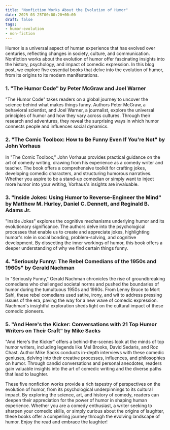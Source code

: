 ```yaml
---
title: "Nonfiction Works About the Evolution of Humor"
date: 2025-03-25T00:00:20+00:00
draft: false
tags:
- humor-evolution
- non-fiction
---
```


Humor is a universal aspect of human experience that has evolved over centuries, reflecting changes in society, culture, and communication. Nonfiction works about the evolution of humor offer fascinating insights into the history, psychology, and impact of comedic expression. In this blog post, we explore five essential books that delve into the evolution of humor, from its origins to its modern manifestations.

### 1. "The Humor Code" by Peter McGraw and Joel Warner

"The Humor Code" takes readers on a global journey to uncover the science behind what makes things funny. Authors Peter McGraw, a behavioral scientist, and Joel Warner, a journalist, explore the universal principles of humor and how they vary across cultures. Through their research and adventures, they reveal the surprising ways in which humor connects people and influences social dynamics.

### 2. "The Comic Toolbox: How to Be Funny Even If You're Not" by John Vorhaus

In "The Comic Toolbox," John Vorhaus provides practical guidance on the art of comedy writing, drawing from his experience as a comedy writer and teacher. The book offers a comprehensive toolkit for crafting jokes, developing comedic characters, and structuring humorous narratives. Whether you aspire to be a stand-up comedian or simply want to inject more humor into your writing, Vorhaus's insights are invaluable.

### 3. "Inside Jokes: Using Humor to Reverse-Engineer the Mind" by Matthew M. Hurley, Daniel C. Dennett, and Reginald B. Adams Jr.

"Inside Jokes" explores the cognitive mechanisms underlying humor and its evolutionary significance. The authors delve into the psychological processes that enable us to create and appreciate jokes, highlighting humor's role in social bonding, problem-solving, and cognitive development. By dissecting the inner workings of humor, this book offers a deeper understanding of why we find certain things funny.

### 4. "Seriously Funny: The Rebel Comedians of the 1950s and 1960s" by Gerald Nachman

In "Seriously Funny," Gerald Nachman chronicles the rise of groundbreaking comedians who challenged societal norms and pushed the boundaries of humor during the tumultuous 1950s and 1960s. From Lenny Bruce to Mort Sahl, these rebel comedians used satire, irony, and wit to address pressing issues of the era, paving the way for a new wave of comedic expression. Nachman's insightful exploration sheds light on the cultural impact of these comedic pioneers.

### 5. "And Here's the Kicker: Conversations with 21 Top Humor Writers on Their Craft" by Mike Sacks

"And Here's the Kicker" offers a behind-the-scenes look at the minds of top humor writers, including legends like Mel Brooks, David Sedaris, and Roz Chast. Author Mike Sacks conducts in-depth interviews with these comedic geniuses, delving into their creative processes, influences, and philosophies on humor. Through candid conversations and personal anecdotes, readers gain valuable insights into the art of comedic writing and the diverse paths that lead to laughter.

These five nonfiction works provide a rich tapestry of perspectives on the evolution of humor, from its psychological underpinnings to its cultural impact. By exploring the science, art, and history of comedy, readers can deepen their appreciation for the power of humor in shaping human experience. Whether you are a comedy enthusiast, a writer seeking to sharpen your comedic skills, or simply curious about the origins of laughter, these books offer a compelling journey through the evolving landscape of humor. Enjoy the read and embrace the laughter!